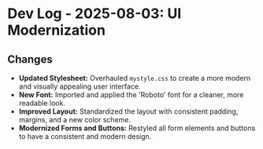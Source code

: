 # Dev Log - 2025-08-03: UI Modernization

## Changes

*   **Updated Stylesheet:** Overhauled `mystyle.css` to create a more modern and visually appealing user interface.
*   **New Font:** Imported and applied the 'Roboto' font for a cleaner, more readable look.
*   **Improved Layout:** Standardized the layout with consistent padding, margins, and a new color scheme.
*   **Modernized Forms and Buttons:** Restyled all form elements and buttons to have a consistent and modern design.